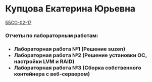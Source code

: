 <h1> Купцова Екатерина Юрьевна </h1>
<u>ББСО-02-17</u>
<h3>Отчеты по лабораторным работам:<h3>
<ul>
<li>Лабораторная работа №1 (Решение suzen)</li>
<li>Лабораторная работа №2 (Решение установки OC, настройки LVM и RAID)</li>
<li>Лабораторная работа №3 (Сборка собственного контейнера с веб-сервером)</li>
